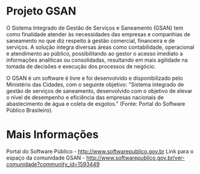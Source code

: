 Projeto GSAN
====

O Sistema Integrado de Gestão de Serviços e Saneamento (GSAN)	tem como finalidade atender às necessidades das empresas e companhias de saneamento no que diz respeito à gestão comercial, financeira e de serviços. A solução integra diversas áreas como contabilidade, operacional e atendimento ao público, possibilitando ao gestor o acesso imediato a informações
analíticas ou consolidadas, resultando em mais agilidade na tomada de decisões e execução dos processos de negócio.

O GSAN é um software é livre e foi desenvolvido e disponibilizado pelo Ministério das Cidades, com o seguinte objetivo: "Sistema integrado de gestão de serviços de saneamento, desenvolvido com o objetivo de elevar o nível de desempenho e eficiência das empresas nacionais de abastecimento de água e coleta de esgotos." (Fonte: Portal do Software Público Brasileiro).

Mais Informações
====

Portal do Software Público - http://www.softwarepublico.gov.br
Link para o espaço da comunidade GSAN - http://www.softwarepublico.gov.br/ver-comunidade?community_id=1593449
